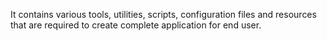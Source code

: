 
It contains various tools, utilities, scripts, configuration files and resources that are required to create complete application for end user.
